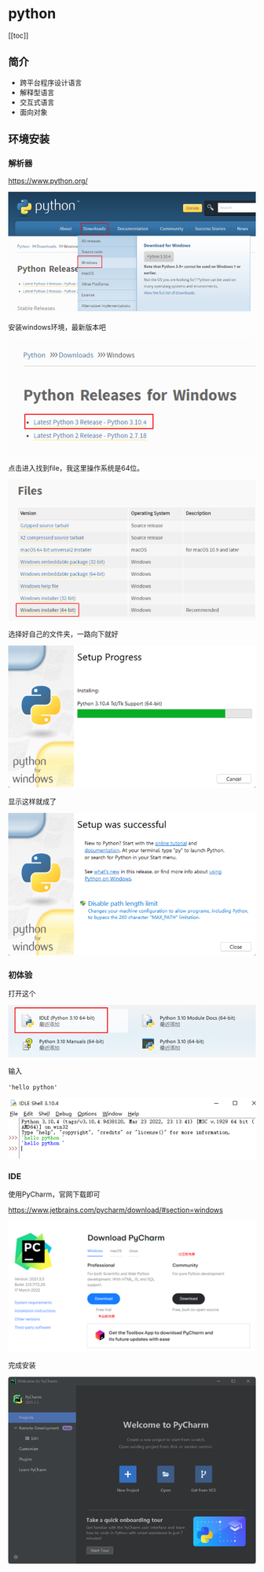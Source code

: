 # python
[[toc]]

## 简介

* 跨平台程序设计语言
* 解释型语言
* 交互式语言
* 面向对象



## 环境安装

### 解析器

https://www.python.org/

![](img/4743fef7a688eaa7f3303f43da979bc5.png)

安装windows环境，最新版本吧

![](img/b0ec4506cde3e438a7487b424c97630d.png)

点击进入找到file，我这里操作系统是64位。

![](img/03227ac7b9e34b7392bb4c8cfa51b22f.png)



选择好自己的文件夹，一路向下就好

![](img/24a4a73175e206290734c1f6c0c4e60b.png)

显示这样就成了

![](img/c4e9581a68b7d6e7ceb6315caf62740e.png)

### 初体验

打开这个

![](img/3c5f835165647da32baada56deaf1c3a.png)

输入

`'hello python'`

![](img/6c2bc9306ce8a7fc087516696db5068c.png)

### IDE

使用PyCharm，官网下载即可

https://www.jetbrains.com/pycharm/download/#section=windows

![](img/e8b89a1bce85f3878e6633ba18dce66d.png)

完成安装

![](img/5b0e9b9fe0932cc588c56e3d69bbc12b.png)


